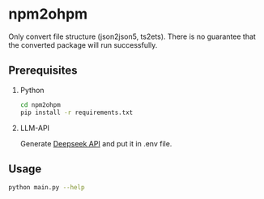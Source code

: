 # npm2ohpm

Only convert file structure (json2json5, ts2ets). There is no guarantee that the converted package will run successfully.

## Prerequisites

1. Python
   
    ```bash
    cd npm2ohpm
    pip install -r requirements.txt
    ```

2. LLM-API
   
    Generate [Deepseek API](https://platform.deepseek.com) and put it in .env file.
   


## Usage 
```bash
python main.py --help
```
